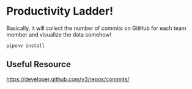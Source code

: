 # Productivity Ladder!
Basically, it will collect the number of commits on GitHub for each team member and visualize the data somehow!

```
pipenv install
```


## Useful Resource
https://developer.github.com/v3/repos/commits/
